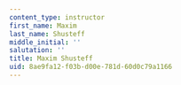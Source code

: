 ```yaml
---
content_type: instructor
first_name: Maxim
last_name: Shusteff
middle_initial: ''
salutation: ''
title: Maxim Shusteff
uid: 8ae9fa12-f03b-d00e-781d-60d0c79a1166
---
```

